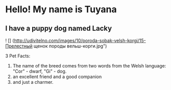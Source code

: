 # Hello! My name is Tuyana

## I have a puppy dog named Lacky

! [] (http://udivitelno.com/images/10/poroda-sobak-velsh-korgi/15-Прелестный щенок породы вельш-корги.jpg")


3 Pet Facts:
1. The name of the breed comes from two words from the Welsh language: "Cor" - dwarf, "Gi" - dog.
2. an excellent friend and a good companion
3. and just a charmer.
